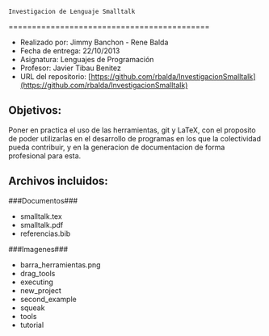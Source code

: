 	Investigacion de Lenguaje Smalltalk
===========================================
* Realizado por: Jimmy Banchon - Rene Balda
* Fecha de entrega: 22/10/2013
* Asignatura: Lenguajes de Programación
* Profesor: Javier Tibau Benitez
* URL del repositorio: [https://github.com/rbalda/InvestigacionSmalltalk](https://github.com/rbalda/InvestigacionSmalltalk) 

Objetivos:
----------
Poner en practica el uso de las herramientas, git y LaTeX,
con el proposito de poder utilizarlas en el desarrollo de programas 
en los que la colectividad pueda contribuir, y en la generacion de 
documentacion de forma profesional para esta.

Archivos incluidos:
-------------
###Documentos###
* smalltalk.tex
* smalltalk.pdf
* referencias.bib

###Imagenes###
* barra_herramientas.png
* drag_tools
* executing
* new_project
* second_example
* squeak
* tools
* tutorial


